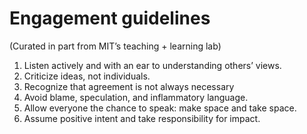 # Engagement guidelines

(Curated in part from MIT’s teaching + learning lab)

1. Listen actively and with an ear to understanding others’ views.
2. Criticize ideas, not individuals. 
3. Recognize that agreement is not always necessary
4. Avoid blame, speculation, and inflammatory language.
5. Allow everyone the chance to speak: make space and take space.
6. Assume positive intent and take responsibility for impact.